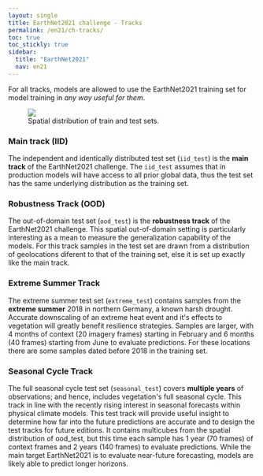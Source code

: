 ```yaml
---
layout: single
title: EarthNet2021 challenge - Tracks
permalink: /en21/ch-tracks/
toc: true
toc_stickly: true
sidebar:
  title: "EarthNet2021"
  nav: en21
---
```


For all tracks, models are allowed to use the EarthNet2021 training set for model training in *any way useful for them*.
<figure class="half">
    <a href="{{ site.baseurl }}/assets/images/guide_cube_spatial_distribution.png"><img src="{{ site.baseurl }}/assets/images/guide_cube_spatial_distribution.png"></a>
    <figcaption>Spatial distribution of train and test sets.</figcaption>
</figure>

### Main track (IID)
The independent and identically distributed test set (`iid_test`) is the **main track** of the EarthNet2021 challenge. The `iid_test` assumes that in production models will have access to all prior global data, thus the test set has the same underlying distribution as the training set.


### Robustness Track (OOD)

The out-of-domain test set (`ood_test`) is the **robustness track** of the EarthNet2021 challenge. This spatial out-of-domain setting is particularly interesting as a mean to measure the generalization capability of the models. For this track samples in the test set are drawn from a distribution of geolocations diferent to that of the training set, else it is set up exactly like the main track.


### Extreme Summer Track

The extreme summer test set (`extreme_test`) contains samples from the **extreme summer** 2018 in northern Germany, a known harsh drought. Accurate downscaling of an extreme heat event and it's effects to vegetation will greatly benefit resilience strategies. 
Samples are larger, with 4 months of context (20 imagery frames) starting in February and 6 months (40 frames) starting from June to evaluate predictions. For these locations there are some samples dated before 2018 in the training set. 



### Seasonal Cycle Track

The full seasonal cycle test set (`seasonal_test`) covers **multiple years** of observations; and hence, includes vegetation's full seasonal cycle. This track in line with the recently rising interest in seasonal forecasts within physical climate models. This test track will provide useful insight to determine how far into the future predictions are accurate and to design the test tracks for future editions. 
It contains multicubes from the spatial distribution of ood_test, but this time each sample has 1 year (70 frames) of context frames and 2 years (140 frames) to evaluate predictions. While the main target EarthNet2021 is to evaluate near-future forecasting, models are likely able to predict longer horizons. 
